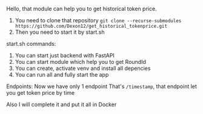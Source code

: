 Hello, that module can help you to get historical token price.

1) You need to clone that repository `git clone --recurse-submodules https://github.com/Dexon12/get_historical_tokenprice.git`
2) Then you need to start it by start.sh

start.sh commands:
  1) You can start just backend with FastAPI
  2) You can start module which help you to get RoundId
  3) You can create, activate venv and install all depencies
  4) You can run all and fully start the app

Endpoints:
  Now we have only 1 endpoint
  That's `/timestamp`, that endpoint let you get token price by time

Also I will complete it and put it all in Docker
